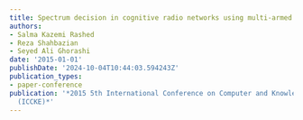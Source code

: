 ```yaml
---
title: Spectrum decision in cognitive radio networks using multi-armed bandit
authors:
- Salma Kazemi Rashed
- Reza Shahbazian
- Seyed Ali Ghorashi
date: '2015-01-01'
publishDate: '2024-10-04T10:44:03.594243Z'
publication_types:
- paper-conference
publication: '*2015 5th International Conference on Computer and Knowledge Engineering
  (ICCKE)*'
---
```

